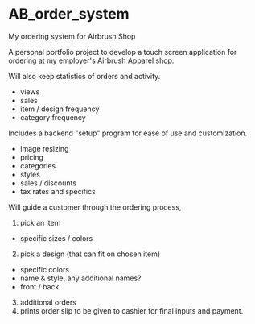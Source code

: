 # AB_order_system
My ordering system for Airbrush Shop

A personal portfolio project to develop a touch screen application for ordering at my employer's Airbrush Apparel shop.

Will also keep statistics of orders and activity.
 - views
 - sales
 - item / design frequency
 - category frequency

Includes a backend "setup" program for ease of use and customization.
  - image resizing
  - pricing
  - categories
  - styles
  - sales / discounts
  - tax rates and specifics

Will guide a customer through the ordering process,
1. pick an item
  - specific sizes / colors
2. pick a design (that can fit on chosen item)
  - specific colors
  - name & style, any additional names?
  - front / back
3. additional orders
4. prints order slip to be given to cashier for final inputs and payment.
